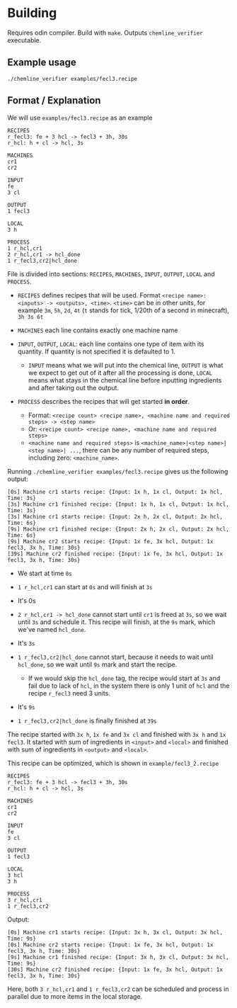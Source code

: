 # Building
Requires odin compiler. Build with `make`. Outputs `chemline_verifier` executable.

## Example usage
`./chemline_verifier examples/fecl3.recipe`

## Format / Explanation
We will use `examples/fecl3.recipe` as an example
```
RECIPES
r_fecl3: fe + 3 hcl -> fecl3 + 3h, 30s
r_hcl: h + cl -> hcl, 3s 

MACHINES
cr1
cr2

INPUT
fe
3 cl

OUTPUT
1 fecl3

LOCAL
3 h

PROCESS
1 r_hcl,cr1
2 r_hcl,cr1 -> hcl_done
1 r_fecl3,cr2|hcl_done
```
File is divided into sections: `RECIPES`, `MACHINES`, `INPUT`, `OUTPUT`, `LOCAL` and `PROCESS`.
- `RECIPES` defines recipes that will be used. Format `<recipe name>: <inputs> -> <outputs>, <time>`. `<time>` can be in other units, for example `3m`, `5h`, `2d`, `4t` (`t` stands for tick, 1/20th of a second in minecraft), `3h 3s 6t`
- `MACHINES` each line contains exactly one machine name
- `INPUT`, `OUTPUT`, `LOCAL`: each line contains one type of item with its quantity. If quantity is not specified it is defaulted to 1.
   - `INPUT` means what we will put into the chemical line, `OUTPUT` is what we expect to get out of it after all the processing is done, `LOCAL` means what stays in the chemical line before inputting ingredients and after taking out the output.

- `PROCESS` describes the recipes that will get started **in order**.
   - Format: `<recipe count> <recipe name>, <machine name and required steps> -> <step name>`
   - Or: `<recipe count> <recipe name>, <machine name and required steps>`
   - `<machine name and required steps>` is `<machine_name>|<step name>|<step name>| ...`, there can be any number of required steps, including zero: `<machine_name>`.

Running `./chemline_verifier examples/fecl3.recipe` gives us the following output:
```
[0s] Machine cr1 starts recipe: {Input: 1x h, 1x cl, Output: 1x hcl, Time: 3s}
[3s] Machine cr1 finished recipe: {Input: 1x h, 1x cl, Output: 1x hcl, Time: 3s}
[3s] Machine cr1 starts recipe: {Input: 2x h, 2x cl, Output: 2x hcl, Time: 6s}
[9s] Machine cr1 finished recipe: {Input: 2x h, 2x cl, Output: 2x hcl, Time: 6s}
[9s] Machine cr2 starts recipe: {Input: 1x fe, 3x hcl, Output: 1x fecl3, 3x h, Time: 30s}
[39s] Machine cr2 finished recipe: {Input: 1x fe, 3x hcl, Output: 1x fecl3, 3x h, Time: 30s}
```
- We start at time `0s`
- `1 r_hcl,cr1` can start at `0s` and will finish at `3s`
- It's 0s
- `2 r_hcl,cr1 -> hcl_done` cannot start until `cr1` is freed at `3s`, so we wait until `3s` and schedule it. This recipe will finish, at the `9s` mark, which we've named `hcl_done`.
- It's `3s`
- `1 r_fecl3,cr2|hcl_done` cannot start, because it needs to wait until `hcl_done`, so we wait until `9s` mark and start the recipe.
   - If we would skip the `hcl_done` tag, the recipe would start at `3s` and fail due to lack of `hcl`, in the system there is only 1 unit of `hcl` and the recipe `r_fecl3` need 3 units.

- It's `9s`
- `1 r_fecl3,cr2|hcl_done` is finally finished at `39s`

The recipe started with `3x h`, `1x fe` and `3x cl` and finished with `3x h` and `1x fecl3`. It started with sum of ingredients in `<input>` and `<local>` and finished with sum of ingredients in `<output>` and `<local>`.

This recipe can be optimized, which is shown in `example/fecl3_2.recipe`

```
RECIPES
r_fecl3: fe + 3 hcl -> fecl3 + 3h, 30s
r_hcl: h + cl -> hcl, 3s 

MACHINES
cr1
cr2

INPUT
fe
3 cl

OUTPUT
1 fecl3

LOCAL
3 hcl
3 h

PROCESS
3 r_hcl,cr1
1 r_fecl3,cr2
```

Output:
```
[0s] Machine cr1 starts recipe: {Input: 3x h, 3x cl, Output: 3x hcl, Time: 9s}
[0s] Machine cr2 starts recipe: {Input: 1x fe, 3x hcl, Output: 1x fecl3, 3x h, Time: 30s}
[9s] Machine cr1 finished recipe: {Input: 3x h, 3x cl, Output: 3x hcl, Time: 9s}
[30s] Machine cr2 finished recipe: {Input: 1x fe, 3x hcl, Output: 1x fecl3, 3x h, Time: 30s}
```

Here, both `3 r_hcl,cr1` and `1 r_fecl3,cr2` can be scheduled and process in parallel due to more items in the local storage.